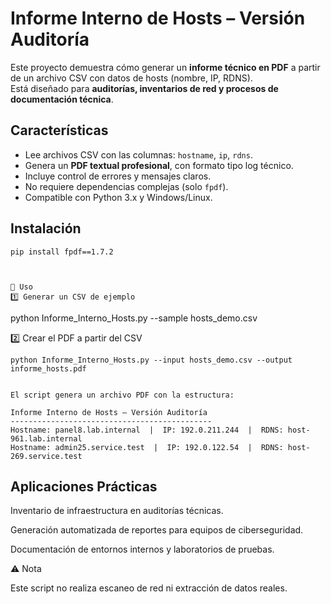 # Informe Interno de Hosts – Versión Auditoría

Este proyecto demuestra cómo generar un **informe técnico en PDF** a partir de un archivo CSV con datos de hosts (nombre, IP, RDNS).  
Está diseñado para **auditorías, inventarios de red y procesos de documentación técnica**.

## Características

- Lee archivos CSV con las columnas: `hostname`, `ip`, `rdns`.
- Genera un **PDF textual profesional**, con formato tipo log técnico.
- Incluye control de errores y mensajes claros.
- No requiere dependencias complejas (solo `fpdf`).
- Compatible con Python 3.x y Windows/Linux.
## Instalación

```
pip install fpdf==1.7.2



📂 Uso
1️⃣ Generar un CSV de ejemplo

```
python Informe_Interno_Hosts.py --sample hosts_demo.csv



2️⃣ Crear el PDF a partir del CSV

```
python Informe_Interno_Hosts.py --input hosts_demo.csv --output informe_hosts.pdf


El script genera un archivo PDF con la estructura:

Informe Interno de Hosts – Versión Auditoría
---------------------------------------------
Hostname: panel8.lab.internal  |  IP: 192.0.211.244  |  RDNS: host-961.lab.internal
Hostname: admin25.service.test  |  IP: 192.0.122.54  |  RDNS: host-269.service.test

```
## Aplicaciones Prácticas

Inventario de infraestructura en auditorías técnicas.

Generación automatizada de reportes para equipos de ciberseguridad.

Documentación de entornos internos y laboratorios de pruebas.

⚠️ Nota

Este script no realiza escaneo de red ni extracción de datos reales.
